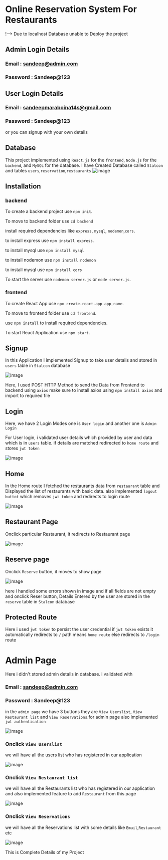 # Online Reservation System For Restaurants

!--> Due to localhost Database unable to Deploy the project

## Admin Login Details

  ### Email : sandeep@admin.com
  ### Password : Sandeep@123
  
## User Login Details
  ### Email : sandeepmaraboina14s@gmail.com
  ### Password : Sandeep@123
  
  or you can signup with your own details
  
## Database
This project implemented using `React.js` for the `frontend`, `Node.js` for the `backend`, and `MySQL` for the database.
I have Created Database called `Stalcon` and tables `users`,`reservation`,`restaurants`
![image](https://github.com/Sandeep-1405/Stalcon-Assignment/assets/107021866/22de4a7b-09a2-4eb1-9dc2-27200b886932)

## Installation

### backend

To create a backend project use `npm init`.

To move to backend folder use `cd backend`

install required dependencies like `express`, `mysql`, `nodemon`,`cors`.

to install express use `npm install express`.

to install mysql use `npm install mysql`

to install nodemon use `npm install nodemon`

to install mysql use `npm install cors`

To start the server use `nodemon server.js` or `node server.js`.

### frontend

To create React App use `npx create-react-app app_name`.

To move to frontend folder use `cd frontend`.

use `npm install` to install required dependencies.

To start React Application use `npm start`.

## Signup 

In this Application I implemented Signup to take user details and stored in `users` table in `Stalcon` database

![image](https://github.com/Sandeep-1405/Stalcon-Assignment/assets/107021866/ba5b0f5f-fdb9-4c73-9044-4a697763d0cc)

Here, I used POST HTTP Method to send the Data from Frontend to backend using `axios` make sure to install axios using `npm install axios` and import to required file

## Login  

Here, we have 2 Login Modes one is `User login` and another one is `Admin Login`

For User login, i validated user details which provided by user and data which is in `users` table. if details are matched redirected to `home route` and stores `jwt token`

![image](https://github.com/Sandeep-1405/Stalcon-Assignment/assets/107021866/79fd8ecc-631c-4986-8fc6-5e4c21ac5360)

## Home

In the Home route I fetched the restaurants data from `restaurant` table and Displayed the list of restaurants with basic data. also implemented `logout buttot` which removes `jwt token` and redirects to login route

![image](https://github.com/Sandeep-1405/Stalcon-Assignment/assets/107021866/08875da0-44e9-4fd8-8b5b-e33f92eca7eb)

## Restaurant Page

Onclick particular Restaurant, it redirects to Restaurant page

![image](https://github.com/Sandeep-1405/Stalcon-Assignment/assets/107021866/2878095d-1939-4af4-b38e-819e8f3833c2)

## Reserve page

Onclick `Reserve` button, it moves to show page

![image](https://github.com/Sandeep-1405/Stalcon-Assignment/assets/107021866/fdf34d81-3494-4f5e-9590-d579c5618435)

here i handled some errors shown in image and if all fields are not empty and onclick Reser button, Details Entered by the user are stored in the `reserve` table in `Stalcon` database

## Protected Route

Here i used `jwt token` to persist the user  credential if `jwt token` exists it automatically redirects to `/` path means `home route` else redirects to `/login` route

# Admin Page

Here i didn't stored admin details in database. i validated with 

### Email : sandeep@admin.com
### Password : Sandeep@123

in the `admin page` we have 3 buttons they are `View Userslist`, `View Restaurant list` and `View Reservations`.for admin page also implemented `jwt authentication`

![image](https://github.com/Sandeep-1405/Stalcon-Assignment/assets/107021866/22c18219-d45a-4b4d-9ffc-36443dc0fe3d)

### Onclick `View Userslist` 

we will have all the users list who has registered in our application

![image](https://github.com/Sandeep-1405/Stalcon-Assignment/assets/107021866/b57669f0-da91-4422-8178-e0c003690d93)

### Onclick `View Restaurant list` 

we will have all the Restaurants list who has registered in our application and also implemented feature to add `Restaurant` from this page

![image](https://github.com/Sandeep-1405/Stalcon-Assignment/assets/107021866/bb05be55-f8f7-4942-aaa2-60596f4370bf)

### Onclick `View Reservations` 

we will have all the Reservations list with some details like `Email`,`Restaurant` etc

![image](https://github.com/Sandeep-1405/Stalcon-Assignment/assets/107021866/d2105b98-4ba3-4997-a80b-97adc8bb65a9)

This is Complete Details of my Project
